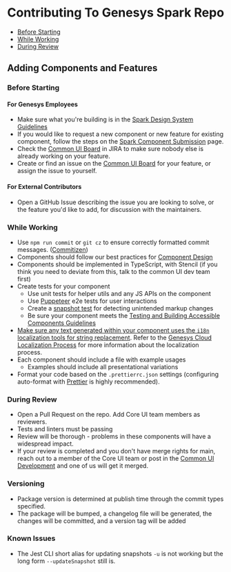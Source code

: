 # Contributing To Genesys Spark Repo

- [Before Starting](#before-starting)
- [While Working](#while-working)
- [During Review](#during-review)

## Adding Components and Features

### Before Starting

#### For Genesys Employees

- Make sure what you're building is in the [Spark Design System Guidelines](https://spark.genesys.com)
- If you would like to request a new component or new feature for existing component, follow the steps on the [Spark Component Submission](https://spark.genesys.com/7978beca0/p/641cfa-component-submission) page.
- Check the [Common UI Board](https://inindca.atlassian.net/projects/COMUI) in JIRA to make sure nobody else is already working on your feature.
- Create or find an issue on the [Common UI Board](https://inindca.atlassian.net/projects/COMUI) for your feature, or assign the issue to yourself.

#### For External Contributors

- Open a GitHub Issue describing the issue you are looking to solve, or the feature you'd like to add, for discussion with the maintainers.

### While Working

- Use `npm run commit` or `git cz` to ensure correctly formatted commit messages. ([Commitizen](https://github.com/commitizen/cz-cli))
- Components should follow our best practices for [Component Design](./COMPONENT_DESIGN.md)
- Components should be implemented in TypeScript, with Stencil (if you think you need to deviate from this, talk to the common UI dev team first)
- Create tests for your component
  - Use unit tests for helper utils and any JS APIs on the component
  - Use [Puppeteer](https://developers.google.com/web/tools/puppeteer) e2e tests for user interactions
  - Create a [snapshot test](https://jestjs.io/docs/en/snapshot-testing) for detecting unintended markup changes
  - Be sure your component meets the [Testing and Building Accessible Components Guidelines](./A11Y_TESTING.md)
- [Make sure any text generated within your component uses the `i18n` localization tools for string replacement](./COMPONENT_LOCALIZATION.md). Refer to the [Genesys Cloud Localization Process](https://intranet.genesys.com/display/Localization/Genesys+Cloud+Localization+Process) for more information about the localization process.
- Each component should include a file with example usages
  - Examples should include all presentational variations
- Format your code based on the `.prettierrc.json` settings (configuring auto-format with [Prettier](https://prettier.io/) is highly recommended).

### During Review

- Open a Pull Request on the repo. Add Core UI team members as reviewers.
- Tests and linters must be passing
- Review will be thorough - problems in these components will have a widespread impact.
- If your review is completed and you don't have merge rights for main, reach out to a member of the Core UI team or post in the [Common UI Development](https://apps.mypurecloud.com/directory/#/group/5b99076f08ece9148419013b) and one of us will get it merged.

### Versioning

- Package version is determined at publish time through the commit types specified.
- The package will be bumped, a changelog file will be generated, the changes will be committed, and a version tag will be added

### Known Issues

- The Jest CLI short alias for updating snapshots `-u` is not working but the long form `--updateSnapshot` still is.
